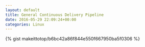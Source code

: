 ```yaml
---
layout: default                                                                                                              
title: General Continuous Delivery Pipeline                                                                                                                       
date: 2016-05-29 22:09:24+00:00                                                                                                                        
categories: Linux                                                                                                                
---                                                                                                                              
```


{% gist makeittotop/b6bc42a86f844e550f667950ba5f0306 %}                                                                                                           

